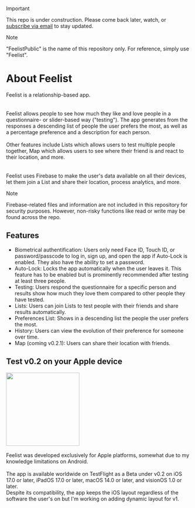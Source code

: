 > [!IMPORTANT]
> This repo is under construction. Please come back later, watch, or [subscribe via email](mailto:holygent@outlook.com?subject=SUBSCRIBE%20TO%20FEELIST%20REPO&body=DO%20NOT%20EDIT%20THIS%0D%0A%0D%0ASUBSCRIBE%20TO%20FEELIST%20REPO) to stay updated.

> [!NOTE]
> "FeelistPublic" is the name of this repository only. For reference, simply use "Feelist".

# About Feelist
Feelist is a relationship-based app.
<br><br><br>
Feelist allows people to see how much they like and love people in a questionnaire- or slider-based way ("testing"). The app generates from the responses a descending list of people the user prefers the most, as well as a percentage preference and a description for each person.
<br><br>
Other features include Lists which allows users to test multiple people together, Map which allows users to see where their friend is and react to their location, and more.
<br><br><br>
Feelist uses Firebase to make the user's data available on all their devices, let them join a List and share their location, process analytics, and more.
> [!NOTE]
> Firebase-related files and information are not included in this repository for security purposes. However, non-risky functions like read or write may be found across the repo.

## Features

* Biometrical authentification: Users only need Face ID, Touch ID, or password/passcode to log in, sign up, and open the app if Auto-Lock is enabled. They also have the ability to set a password.
* Auto-Lock: Locks the app automatically when the user leaves it. This feature has to be enabled but is prominently recommended after testing at least three people.
* Testing: Users respond the questionnaire for a specific person and results show how much they love them compared to other people they have tested.
* Lists: Users can join Lists to test people with their friends and share results automatically.
* Preferences List: Shows in a descending list the people the user prefers the most.
* History: Users can view the evolution of their preference for someone over time.
* Map (coming v0.2.1): Users can share their location with friends.

## Test v0.2 on your Apple device
<a href="https://testflight.apple.com/join/wRet2zme"><img src="https://askyourself.app/assets/testflight.png" width="200"></a>
<br><br>
Feelist was developed exclusively for Apple platforms, somewhat due to my knowledge limitations on Android.
<br><br>
The app is available worldwide on TestFlight as a Beta under v0.2 on iOS 17.0 or later, iPadOS 17.0 or later, macOS 14.0 or later, and visionOS 1.0 or later.
<br>
Despite its compatibility, the app keeps the iOS layout regardless of the software the user's on but I'm working on adding dynamic layout for v1.
